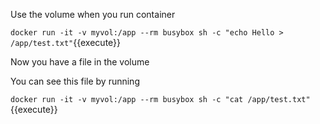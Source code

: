 Use the volume when you run container 

`docker run -it -v myvol:/app --rm busybox sh -c "echo Hello > /app/test.txt"`{{execute}}

Now you have a file in the volume

You can see this file by running 

`docker run -it -v myvol:/app --rm busybox sh -c "cat /app/test.txt"`{{execute}}



